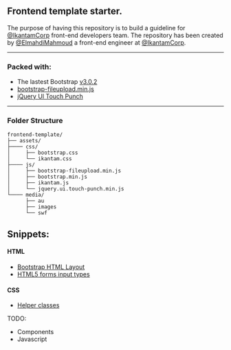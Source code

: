 Frontend template starter.
---

The purpose of having this repository is to build a guideline for [@IkantamCorp](https://twitter.com/IkantamCorp) front-end developers team. 
The repository has been created by [@ElmahdiMahmoud](https://twitter.com/ElmahdiMahmoud) a front-end engineer at [@IkantamCorp](https://twitter.com/IkantamCorp). 

---

### Packed with: 
* The lastest Bootstrap [v3.0.2](http://getbootstrap.com/) 
* [bootstrap-fileupload.min.js](http://jasny.github.io/bootstrap/javascript/#fileinput)
* [jQuery UI Touch Punch](http://touchpunch.furf.com/)

---

### Folder Structure


```
frontend-template/
├── assets/
├──── css/
│     ├── bootstrap.css
│     └── ikantam.css
├──── js/
│     ├── bootstrap-fileupload.min.js
│     ├── bootstrap.min.js
│     ├── ikantam.js
│     └── jquery.ui.touch-punch.min.js
└──── media/
      ├── au
      ├── images
      └── swf
```


## Snippets:

#### HTML
* [Bootstrap HTML Layout](https://github.com/ElmahdiMahmoud/frontend-template/blob/master/doc/bootstrap-html-layout.md)
* [HTML5 forms input types](https://github.com/ElmahdiMahmoud/frontend-template/blob/master/doc/html5-forms-input-types.md)

#### CSS
* [Helper classes](https://github.com/ElmahdiMahmoud/frontend-template/blob/master/doc/helper-classes.md)


TODO: 
- Components 
- Javascript



